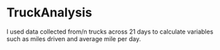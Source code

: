 # TruckAnalysis
I used data collected from/n trucks across 21 days to calculate variables such as miles driven and average mile per day.
